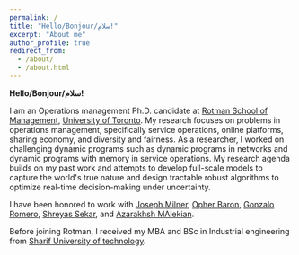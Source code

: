 ```yaml
---
permalink: /
title: "Hello/Bonjour/سلام!"
excerpt: "About me"
author_profile: true
redirect_from: 
  - /about/
  - /about.html
---
```


**Hello/Bonjour/سلام!**

I am an Operations management Ph.D. candidate at [Rotman School of Management](https://www.rotman.utoronto.ca/), [University of Toronto](https://www.utoronto.ca/). My research focuses on problems in operations management, specifically service operations, online platforms, sharing economy, and diversity and fairness. As a researcher, I worked on challenging dynamic programs such as dynamic programs in networks and dynamic programs with memory in service operations. My research agenda builds on my past work and attempts to develop full-scale models to capture the world's true nature and design tractable robust algorithms to optimize real-time decision-making under uncertainty.

I have been honored to work with [Joseph Milner](https://www.rotman.utoronto.ca/FacultyAndResearch/Faculty/FacultyBios/Milner), [Opher Baron](https://www.rotman.utoronto.ca/facultyandresearch/faculty/facultybios/baron), [Gonzalo Romero](https://www.rotman.utoronto.ca/FacultyAndResearch/Faculty/FacultyBios/Romero), [Shreyas Sekar](https://www.rotman.utoronto.ca/FacultyAndResearch/Faculty/FacultyBios/Sekar), and [Azarakhsh MAlekian](https://www.rotman.utoronto.ca/FacultyAndResearch/Faculty/FacultyBios/Malekian.aspx). 

Before joining Rotman, I received my MBA and BSc in Industrial engineering from [Sharif University of technology](https://en.sharif.edu/). 